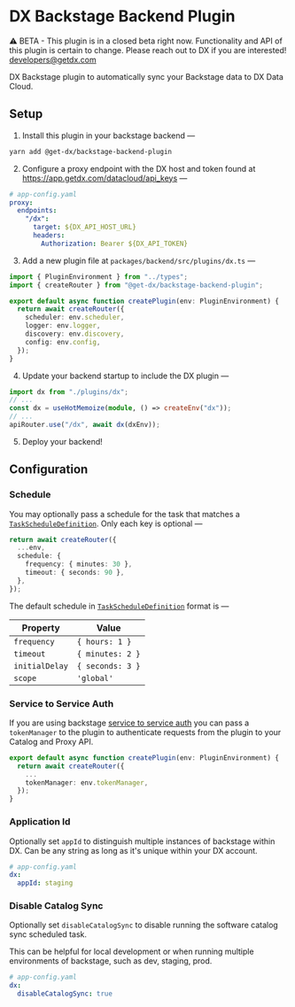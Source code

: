 # DX Backstage Backend Plugin

⚠️ BETA - This plugin is in a closed beta right now. Functionality and API of this plugin is certain to change. Please reach out to DX if you are interested! developers@getdx.com

DX Backstage plugin to automatically sync your Backstage data to DX Data Cloud.

## Setup

1. Install this plugin in your backstage backend —

```bash
yarn add @get-dx/backstage-backend-plugin
```

2. Configure a proxy endpoint with the DX host and token found at https://app.getdx.com/datacloud/api_keys —

```yaml
# app-config.yaml
proxy:
  endpoints:
    "/dx":
      target: ${DX_API_HOST_URL}
      headers:
        Authorization: Bearer ${DX_API_TOKEN}
```

3. Add a new plugin file at `packages/backend/src/plugins/dx.ts` —

```ts
import { PluginEnvironment } from "../types";
import { createRouter } from "@get-dx/backstage-backend-plugin";

export default async function createPlugin(env: PluginEnvironment) {
  return await createRouter({
    scheduler: env.scheduler,
    logger: env.logger,
    discovery: env.discovery,
    config: env.config,
  });
}
```

4. Update your backend startup to include the DX plugin —

```ts
import dx from "./plugins/dx";
// ...
const dx = useHotMemoize(module, () => createEnv("dx"));
// ...
apiRouter.use("/dx", await dx(dxEnv));
```

5. Deploy your backend!

## Configuration

### Schedule

You may optionally pass a schedule for the task that matches a [`TaskScheduleDefinition`](https://backstage.io/docs/reference/backend-tasks.taskscheduledefinition/#properties).
Only each key is optional —

```ts
return await createRouter({
  ...env,
  schedule: {
    frequency: { minutes: 30 },
    timeout: { seconds: 90 },
  },
});
```

The default schedule in [`TaskScheduleDefinition`](https://backstage.io/docs/reference/backend-tasks.taskscheduledefinition/#properties) format is —

| Property       | Value            |
| -------------- | ---------------- |
| `frequency`    | `{ hours: 1 }`   |
| `timeout`      | `{ minutes: 2 }` |
| `initialDelay` | `{ seconds: 3 }` |
| `scope`        | `'global'`       |

### Service to Service Auth

If you are using backstage [service to service auth](https://backstage.io/docs/auth/service-to-service-auth) you can pass a `tokenManager` to the plugin to authenticate requests from the plugin to your Catalog and Proxy API.

```ts
export default async function createPlugin(env: PluginEnvironment) {
  return await createRouter({
    ...
    tokenManager: env.tokenManager,
  });
}
```

### Application Id

Optionally set `appId` to distinguish multiple instances of backstage within DX. Can be any string as long as it's unique within your DX account.

```yaml
# app-config.yaml
dx:
  appId: staging
```

### Disable Catalog Sync

Optionally set `disableCatalogSync` to disable running the software catalog sync scheduled task.

This can be helpful for local development or when running multiple environments of backstage, such as dev, staging, prod.

```yaml
# app-config.yaml
dx:
  disableCatalogSync: true
```
